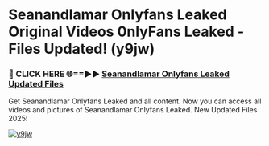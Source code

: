 # Seanandlamar Onlyfans Leaked Original Videos 0nlyFans Leaked - Files Updated! (y9jw)

<h3>🔴 CLICK HERE 🌐==►► <a href="https://tinyurl.com/2wckxsce" rel="nofollow">Seanandlamar Onlyfans Leaked Updated Files</a></h3>

Get Seanandlamar Onlyfans Leaked and all content. Now you can access all videos and pictures of Seanandlamar Onlyfans Leaked. New Updated Files 2025!

[![y9jw](https://i.imgur.com/AFduVYN.gif)](https://tinyurl.com/2wckxsce)
